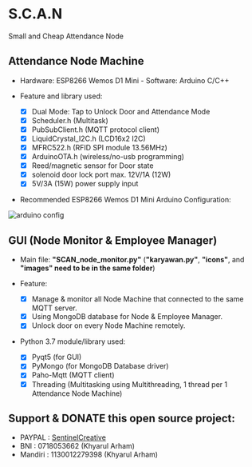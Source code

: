 # S.C.A.N
 Small and Cheap Attendance Node

## Attendance Node Machine
   - Hardware: ESP8266 Wemos D1 Mini - Software: Arduino C/C++

   - Feature and library used:
     - [x] Dual Mode: Tap to Unlock Door and Attendance Mode
     - [x] Scheduler.h (Multitask)
     - [x] PubSubClient.h (MQTT protocol client)
     - [x] LiquidCrystal_I2C.h (LCD16x2 I2C)
     - [x] MFRC522.h (RFID SPI module 13.56MHz)
     - [x] ArduinoOTA.h (wireless/no-usb programming)
     - [x] Reed/magnetic sensor for Door state
     - [x] solenoid door lock port max. 12V/1A (12W)
     - [x] 5V/3A (15W) power supply input
   
   - Recommended ESP8266 Wemos D1 Mini Arduino Configuration:
   
   ![arduino config](https://user-images.githubusercontent.com/50608159/82400250-0d21d080-9a81-11ea-8ff0-8537a739b395.png)
   
## GUI (Node Monitor & Employee Manager)
- Main file: **"SCAN_node_monitor.py"** (**"karyawan.py"**, **"icons"**, and **"images" need to be in the same folder**)

- Feature:
  - [x] Manage & monitor all Node Machine that connected to the same MQTT server.
  - [x] Using MongoDB database for Node & Employee Manager.
  - [x] Unlock door on every Node Machine remotely.

- Python 3.7 module/library used:
  - [x] Pyqt5 (for GUI)
  - [x] PyMongo (for MongoDB Database driver)
  - [x] Paho-Mqtt (MQTT client)
  - [x] Threading (Multitasking using Multithreading, 1 thread per 1 Attendance Node Machine)

## Support & DONATE this open source project:
  - PAYPAL  : [SentinelCreative](https://www.paypal.me/sentinelcreative "PAYPAL")
  - BNI     : 0718053662 (Khyarul Arham)
  - Mandiri : 1130012279398 (Khyarul Arham)
